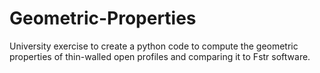 # Geometric-Properties
University exercise to create a python code to compute the geometric properties of thin-walled open profiles and comparing it to Fstr software.